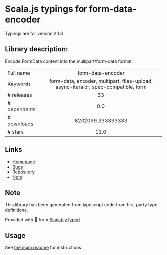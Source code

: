 
# Scala.js typings for form-data-encoder

Typings are for version 2.1.3

## Library description:
Encode FormData content into the multipart/form-data format

|                    |                 |
| ------------------ | :-------------: |
| Full name          | form-data-encoder |
| Keywords           | form-data, encoder, multipart, files-upload, async-iterator, spec-compatible, form |
| # releases         | 33 |
| # dependents       | 0.0 |
| # downloads        | 8202099.333333333 |
| # stars            | 11.0 |

## Links
- [Homepage](https://github.com/octet-stream/form-data-encoder#readme)
- [Bugs](https://github.com/octet-stream/form-data-encoder/issues)
- [Repository](https://github.com/octet-stream/form-data-encoder)
- [Npm](https://www.npmjs.com/package/form-data-encoder)
    


## Note
This library has been generated from typescript code from first party type definitions.

Provided with :purple_heart: from [ScalablyTyped](https://github.com/oyvindberg/ScalablyTyped)

## Usage
See [the main readme](../../readme.md) for instructions.


